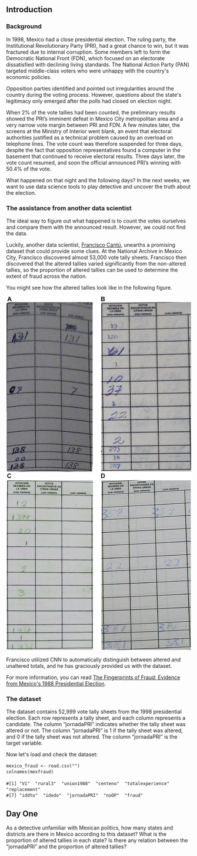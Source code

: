 ## Introduction

### Background

In 1998, Mexico had a close presidential election. The ruling party, the Institutional Revolutionary Party (PRI), had a great chance to win, but it was fractured due to internal corruption. Some members left to form the Democratic National Front (FDN), which focused on an electorate dissatisfied with declining living standards. The National Action Party (PAN) targeted middle-class voters who were unhappy with the country's economic policies.

Opposition parties identified and pointed out irregularities around the country during the voting process. However, questions about the state's legitimacy only emerged after the polls had closed on election night.

When 2% of the vote tallies had been counted, the preliminary results showed the PRI’s imminent defeat in Mexico City metropolitan area and a very narrow vote margin between PRI and FDN. A few minutes later, the screens at the Ministry of Interior went blank, an event that electoral authorities justified as a technical problem caused by an overload on telephone lines. The vote count was therefore suspended for three days, despite the fact that opposition representatives found a computer in the basement that continued to receive electoral results. Three days later, the vote count resumed, and soon the official announced PRI’s winning with 50.4% of the vote.

What happened on that night and the following days? In the next weeks, we want to use data science tools to play detective and uncover the truth about the election.

### The assistance from another data scientist

The ideal way to figure out what happened is to count the votes ourselves and compare them with the announced result. However, we could not find the data.

Luckily, another data scientist, [Francisco Cantú](https://franciscocantu.github.io/), unearths a promising dataset that could provide some clues. At the National Archive in Mexico City, Francisco discovered almost 53,000 vote tally sheets. Francisco then discovered that the altered tallies varied significantly from the non-altered tallies, so the proportion of altered tallies can be used to determine the extent of fraud across the nation.

You might see how the altered tallies look like in the following figure.

![1675827583268](image/README/1675827583268.png)

Francisco utilized CNN to automatically distinguish between altered and unaltered totals, and he has graciously provided us with the dataset.

For more information, you can read [The Fingerprints of Fraud: Evidence from Mexico&#39;s 1988 Presidential Election](https://www.cambridge.org/core/journals/american-political-science-review/article/fingerprints-of-fraud-evidence-from-mexicos-1988-presidential-election/8F3C1BCA4C53FE85EA48E51321E339E9).

### The dataset

The dataset contains 52,999 vote tally sheets from the 1998 presidential election. Each row represents a tally sheet, and each column represents a candidate. The column “jornadaPRI” indicates whether the tally sheet was altered or not. The column “jornadaPRI” is 1 if the tally sheet was altered, and 0 if the tally sheet was not altered. The column “jornadaPRI” is the target variable.


Now let's load and check the dataset:
```
mexico_fraud <- read.csv("")
colnames(mexfraud) 

#[1] "V1"  "rural3"  "union1988"  "centeno"  "totalexperience" "replacement" 
#[7] "iddto"  "idedo"  "jornadaPRI"  "noOP"  "fraud"
```


## Day One

As a detective unfamiliar with Mexican politics, how many states and districts are there in Mexico according to this dataset?
What is the proportion of altered tallies in each state?
Is there any relation between the “jornadaPRI” and the proportion of altered tallies?
